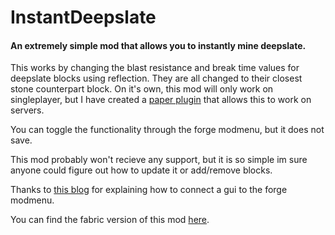 # InstantDeepslate

#### An extremely simple mod that allows you to instantly mine deepslate.

This works by changing the blast resistance and break time values for deepslate blocks using reflection. They are all changed to their closest stone counterpart block. On it's own, this mod will only work on singleplayer, but I have created a [paper plugin](https://github.com/bush-did-711/instantdeepslate-plugin) that allows this to work on servers.

You can toggle the functionality through the forge modmenu, but it does not save.

This mod probably won't recieve any support, but it is so simple im sure anyone could figure out how to update it or add/remove blocks.

Thanks to [this blog](https://leo3418.github.io/2020/09/09/forge-mod-config-screen.html) for explaining how to connect a gui to the forge modmenu.

You can find the fabric version of this mod [here](https://github.com/bush-did-711/instantdeepslate-fabric).
